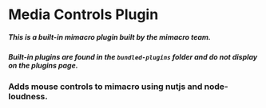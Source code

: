 # Media Controls Plugin
##### This is a built-in mimacro plugin built by the mimacro team.
##### Built-in plugins are found in the `bundled-plugins` folder and do not display on the plugins page.
### Adds mouse controls to mimacro using nutjs and node-loudness.